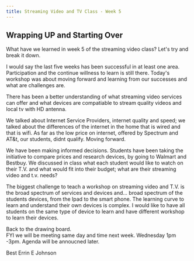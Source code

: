 ```yaml
---
title: Streaming Video and TV Class - Week 5
---
```


## Wrapping UP and Starting Over

What have we learned in week 5 of the streaming video class?  Let's try and break it down. 

I would say the last five weeks has been successful in at least one area.  Participation and 
the continue willness to learn is still there. Today's workshop was about moving forward and 
learning from our successes and what are challenges are. 

There has been a better understanding of what streaming video services can offer and what devices
are compatiable to stream quality videos and local tv with HD antenna. 

We talked about Internet Service Providers, internet quality and speed; we talked about the differences 
of the internet in the home that is wired and that is wifi. 
As far as the low price on internet, offered by Spectrum and AT&t, our students, didnt qualify.  Moving forward. 

We have been making informed decisions.  Students have been taking the initiative to compare prices and 
research devices, by going to Walmart and Bestbuy.  We discussed in class what each student would like to
watch on their T.V. and what would fit into their budget; what are their streaming video and t.v. needs? 

The biggest challenge to teach a workshop on streaming video and T.V. is the broad spectrum of services and devices
and... broad spectrum of the students devices, from the Ipad to the smart phone. The learning curve to learn 
and understand their own devices is complex.  I would like to have all students on the same type of device to
learn and have different workshop to learn their devices.  

Back to the drawing board.  
FYI we will be meeting same day and time next week. Wednesday 1pm -3pm.  Agenda will be annoucned later. 

Best Errin E Johnson



